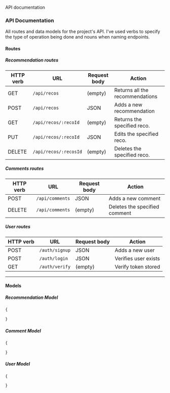 API documentation

### API Documentation

All routes and data models for the project's API. I've used verbs to specify the type of operation being done and nouns when naming endpoints.

#### Routes

##### Recommendation routes

| HTTP verb | URL                        | Request body | Action                         |
| --------- | -------------------------- | ------------ | -----------------------------  |
| GET       | `/api/recos `              | (empty)      | Returns all the recommendations|
| POST      | `/api/recos`               | JSON         | Adds a new recommendation      |
| GET       | `/api/recos/:recoId`       | (empty)      | Returns the specified reco.    |
| PUT       | `/api/recos/:recoId`       | JSON         | Edits the specified reco.      |
| DELETE    | `/api/recos/:recosId`      | (empty)      | Deletes the specified reco.    |

##### Comments routes

| HTTP verb | URL                  | Request body | Action                        |
| --------- | -------------------- | ------------ | --------------------------    |
| POST      | `/api/comments`      | JSON         | Adds a new comment            |
| DELETE    | `/api/comments`      | (empty)      | Deletes the specified comment |

##### User routes

| HTTP verb | URL                  | Request body | Action                     |
| --------- | -------------------- | ------------ | -------------------------- |
| POST      | `/auth/signup`       | JSON         | Adds a new user            |
| POST      | `/auth/login`        | JSON         | Verifies user exists       |
| GET       | `/auth/verify`       | (empty)      | Verify token stored        |

<hr>

#### Models

##### Recommendation Model

```js
{
  
}
```

##### Comment Model

```js
{
  
}
```

##### User Model

```js
{
  
}
```